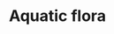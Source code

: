 ---
title: Aquatic flora
longTitle: 'Aquatic flora'
tags:
- gccommon
usedFor:
- "[[Aquatic plants]]"
---